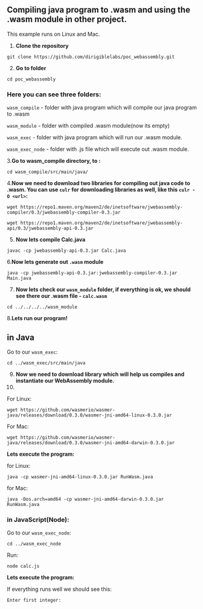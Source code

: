 ## Compiling java program to .wasm and using the .wasm module in other project.

This example runs on Linux and Mac.

1. **Clone the repository**
```  
git clone https://github.com/dirigiblelabs/poc_webassembly.git
```
2. **Go to folder** 
```
cd poc_webassembly
```
### Here you can see three folders: 

`wasm_compile` - folder with java program which will compile our java program to .wasm 

`wasm_module` - folder with compiled .wasm module(now its empty)

`wasm_exec` - folder with java program which will run our .wasm module.

`wasm_exec_node` - folder with .js file which will execute out .wasm module.

3.**Go to wasm_compile directory, to :**
```
cd wasm_compile/src/main/java/
```
4.**Now we need to download two libraries for compiling out java code to .wasm. You can use `culr` for downloading libraries as well, like this `culr -O <url>`:**

``` 
wget https://repo1.maven.org/maven2/de/inetsoftware/jwebassembly-compiler/0.3/jwebassembly-compiler-0.3.jar

```
```
wget https://repo1.maven.org/maven2/de/inetsoftware/jwebassembly-api/0.3/jwebassembly-api-0.3.jar
```
5. **Now lets compile Calc.java**
``` 
javac -cp jwebassembly-api-0.3.jar Calc.java
```

6.**Now lets generate out `.wasm` module**
```
java -cp jwebassembly-api-0.3.jar:jwebassembly-compiler-0.3.jar Main.java
```
7. **Now lets check our `wasm_module` folder, if everything is ok, we should see there our .wasm file - `calc.wasm`**
```
cd ../../../../wasm_module
```
8.**Lets run our program!**

   ## in Java
Go to our `wasm_exec`:
```
cd ../wasm_exec/src/main/java
```
9. **Now we need to download library which will help us compiles and instantiate our WebAssembly module.**
10. 
For Linux:
```
wget https://github.com/wasmerio/wasmer-java/releases/download/0.3.0/wasmer-jni-amd64-linux-0.3.0.jar
```
For Mac:
```
wget https://github.com/wasmerio/wasmer-java/releases/download/0.3.0/wasmer-jni-amd64-darwin-0.3.0.jar
```
**Lets execute the program:**

for Linux:
``` 
java -cp wasmer-jni-amd64-linux-0.3.0.jar RunWasm.java
```
for Mac:
```
java -Dos.arch=amd64 -cp wasmer-jni-amd64-darwin-0.3.0.jar RunWasm.java
```

### in JavaScript(Node):

Go to our `wasm_exec_node`:

``` 
cd ../wasm_exec_node
```
Run:
``` 
node calc.js
```

**Lets execute the program:**

If everything runs well we should see this:
```
Enter first integer: 
```



